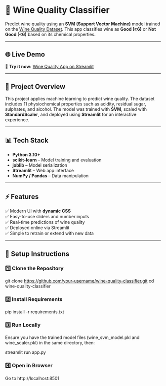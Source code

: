 # 🍷 Wine Quality Classifier  

Predict wine quality using an **SVM (Support Vector Machine)** model trained on the [Wine Quality Dataset](https://www.kaggle.com/datasets/yasserh/wine-quality-dataset). This app classifies wine as **Good (≥6)** or **Not Good (<6)** based on its chemical properties.  

---

## 🌐 Live Demo  
🚀 **Try it now:** [Wine Quality App on Streamlit](https://winequalityapp-himanshu.streamlit.app/)  

---

## 🧠 Project Overview  
This project applies machine learning to predict wine quality. The dataset includes 11 physiochemical properties such as acidity, residual sugar, sulphates, and alcohol. The model was trained with **SVM**, scaled with **StandardScaler**, and deployed using **Streamlit** for an interactive experience.  

---

## 📊 Tech Stack  
- **Python 3.10+**  
- **scikit-learn** – Model training and evaluation  
- **joblib** – Model serialization  
- **Streamlit** – Web app interface  
- **NumPy / Pandas** – Data manipulation  

---

## ⚡ Features  
✅ Modern UI with **dynamic CSS**  
✅ Easy-to-use sliders and number inputs  
✅ Real-time predictions of wine quality  
✅ Deployed online via Streamlit  
✅ Simple to retrain or extend with new data  

---

## 🚀 Setup Instructions  

### 1️⃣ Clone the Repository  
git clone https://github.com/your-username/wine-quality-classifier.git
cd wine-quality-classifier

### 2️⃣ Install Requirements
pip install -r requirements.txt

### 3️⃣ Run Locally

Ensure you have the trained model files (wine_svm_model.pkl and wine_scaler.pkl) in the same directory, then:

streamlit run app.py

### 4️⃣ Open in Browser

Go to http://localhost:8501


